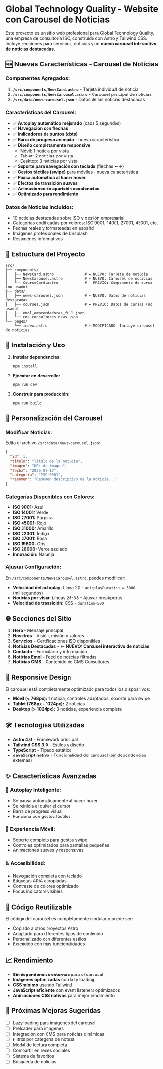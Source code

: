 # Global Technology Quality - Website con Carousel de Noticias

Este proyecto es un sitio web profesional para Global Technology Quality, una empresa de consultoría ISO, construido con Astro y Tailwind CSS. Incluye secciones para servicios, noticias y un **nuevo carousel interactivo de noticias destacadas**.

## 🆕 Nuevas Características - Carousel de Noticias

### Componentes Agregados:
1. **`/src/components/NewsCard.astro`** - Tarjeta individual de noticia
2. **`/src/components/NewsCarousel.astro`** - Carousel principal de noticias
3. **`/src/data/news-carousel.json`** - Datos de las noticias destacadas

### Características del Carousel:
- ✅ **Autoplay automático mejorado** (cada 5 segundos)
- ✅ **Navegación con flechas**
- ✅ **Indicadores de puntos (dots)**
- ✅ **Barra de progreso animada** - nueva característica
- ✅ **Diseño completamente responsive**
  - Móvil: 1 noticia por vista
  - Tablet: 2 noticias por vista  
  - Desktop: 3 noticias por vista
- ✅ **Soporte para navegación con teclado** (flechas ←→)
- ✅ **Gestos táctiles (swipe)** para móviles - nueva característica
- ✅ **Pausa automática al hacer hover**
- ✅ **Efectos de transición suaves**
- ✅ **Animaciones de aparición escalonadas**
- ✅ **Optimizado para rendimiento**

### Datos de Noticias Incluidos:
- 10 noticias destacadas sobre ISO y gestión empresarial
- Categorías codificadas por colores: ISO 9001, 14001, 27001, 45001, etc.
- Fechas reales y formateadas en español
- Imágenes profesionales de Unsplash
- Resúmenes informativos

## 📁 Estructura del Proyecto

```
src/
├── components/
│   ├── NewsCard.astro              # ← NUEVO: Tarjeta de noticia
│   ├── NewsCarousel.astro          # ← NUEVO: Carousel de noticias
│   └── CourseCard.astro            # ← PREVIO: Componente de curso (no usado)
├── data/
│   ├── news-carousel.json          # ← NUEVO: Datos de noticias destacadas
│   ├── courses.json                # ← PREVIO: Datos de cursos (no usado)
│   ├── emol_emprendedores_full.json
│   └── cms_consultores_news.json
└── pages/
    └── index.astro                 # ← MODIFICADO: Incluye carousel de noticias
```

## 🚀 Instalación y Uso

1. **Instalar dependencias:**
   ```bash
   npm install
   ```

2. **Ejecutar en desarrollo:**
   ```bash
   npm run dev
   ```

3. **Construir para producción:**
   ```bash
   npm run build
   ```

## 🎨 Personalización del Carousel

### Modificar Noticias:
Edita el archivo `/src/data/news-carousel.json`:

```json
{
  "id": 1,
  "titulo": "Título de la noticia",
  "imagen": "URL_de_imagen",
  "fecha": "2025-07-17",
  "categoria": "ISO 9001",
  "resumen": "Resumen descriptivo de la noticia..."
}
```

### Categorías Disponibles con Colores:
- **ISO 9001:** Azul
- **ISO 14001:** Verde  
- **ISO 27001:** Púrpura
- **ISO 45001:** Rojo
- **ISO 31000:** Amarillo
- **ISO 22301:** Índigo
- **ISO 37001:** Rosa
- **ISO 19600:** Gris
- **ISO 26000:** Verde azulado
- **Innovación:** Naranja

### Ajustar Configuración:
En `/src/components/NewsCarousel.astro`, puedes modificar:

- **Velocidad del autoplay:** Línea 20 - `autoplayDuration = 5000` (milisegundos)
- **Noticias por vista:** Líneas 25-33 - Ajustar breakpoints
- **Velocidad de transición:** CSS - `duration-500`

## 🌐 Secciones del Sitio

1. **Hero** - Mensaje principal
2. **Nosotros** - Visión, misión y valores
3. **Servicios** - Certificaciones ISO disponibles
4. **Noticias Destacadas** - ← **NUEVO: Carousel interactivo de noticias**
5. **Contacto** - Formulario y información
6. **Noticias Emol** - Feed de noticias filtradas
7. **Noticias CMS** - Contenido de CMS Consultores

## 📱 Responsive Design

El carousel está completamente optimizado para todos los dispositivos:

- **Móvil (< 768px):** 1 noticia, controles adaptados, soporte para swipe
- **Tablet (768px - 1024px):** 2 noticias
- **Desktop (> 1024px):** 3 noticias, experiencia completa

## 🛠️ Tecnologías Utilizadas

- **Astro 4.0** - Framework principal
- **Tailwind CSS 3.0** - Estilos y diseño
- **TypeScript** - Tipado estático
- **JavaScript nativo** - Funcionalidad del carousel (sin dependencias externas)

## ✨ Características Avanzadas

### 🎯 Autoplay Inteligente:
- Se pausa automáticamente al hacer hover
- Se reinicia al quitar el cursor
- Barra de progreso visual
- Funciona con gestos táctiles

### 📱 Experiencia Móvil:
- Soporte completo para gestos swipe
- Controles optimizados para pantallas pequeñas
- Animaciones suaves y responsivas

### ♿ Accesibilidad:
- Navegación completa con teclado
- Etiquetas ARIA apropiadas
- Contraste de colores optimizado
- Focus indicators visibles

## 🔧 Código Reutilizable

El código del carousel es completamente modular y puede ser:
- Copiado a otros proyectos Astro
- Adaptado para diferentes tipos de contenido
- Personalizado con diferentes estilos
- Extendido con más funcionalidades

## 📈 Rendimiento

- **Sin dependencias externas** para el carousel
- **Imágenes optimizadas** con lazy loading
- **CSS mínimo** usando Tailwind
- **JavaScript eficiente** con event listeners optimizados
- **Animaciones CSS nativas** para mejor rendimiento

## 🎯 Próximas Mejoras Sugeridas

- [ ] Lazy loading para imágenes del carousel
- [ ] Preloader para imágenes
- [ ] Integración con CMS para noticias dinámicas
- [ ] Filtros por categoría de noticia
- [ ] Modal de lectura completa
- [ ] Compartir en redes sociales
- [ ] Sistema de favoritos
- [ ] Búsqueda de noticias

